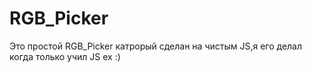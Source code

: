 # RGB_Picker
Это простой RGB_Picker катрорый сделан на чистым JS,я его делал когда только учил JS ех :)
